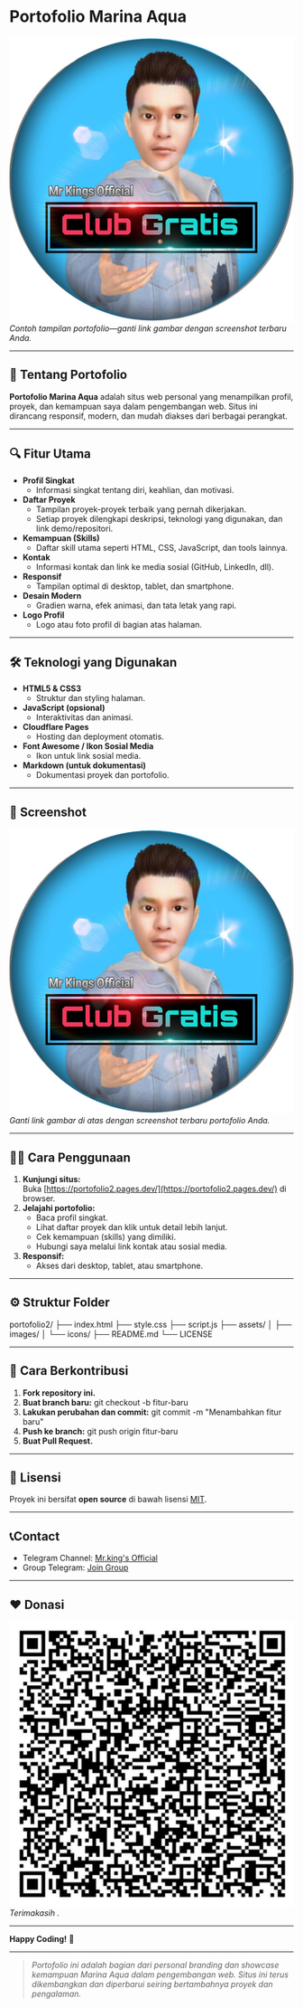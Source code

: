 # Portofolio Marina Aqua

![Screenshot Portofolio](https://raw.githubusercontent.com/MarinaAqua/portofolio2/main/logo.jpg)
*Contoh tampilan portofolio—ganti link gambar dengan screenshot terbaru Anda.*

---

## 🚀 Tentang Portofolio

**Portofolio Marina Aqua** adalah situs web personal yang menampilkan profil, proyek, dan kemampuan saya dalam pengembangan web. Situs ini dirancang responsif, modern, dan mudah diakses dari berbagai perangkat.

---

## 🔍 Fitur Utama

- **Profil Singkat**  
  - Informasi singkat tentang diri, keahlian, dan motivasi.
- **Daftar Proyek**  
  - Tampilan proyek-proyek terbaik yang pernah dikerjakan.
  - Setiap proyek dilengkapi deskripsi, teknologi yang digunakan, dan link demo/repositori.
- **Kemampuan (Skills)**  
  - Daftar skill utama seperti HTML, CSS, JavaScript, dan tools lainnya.
- **Kontak**  
  - Informasi kontak dan link ke media sosial (GitHub, LinkedIn, dll).
- **Responsif**  
  - Tampilan optimal di desktop, tablet, dan smartphone.
- **Desain Modern**  
  - Gradien warna, efek animasi, dan tata letak yang rapi.
- **Logo Profil**  
  - Logo atau foto profil di bagian atas halaman.

---

## 🛠️ Teknologi yang Digunakan

- **HTML5 & CSS3**  
  - Struktur dan styling halaman.
- **JavaScript (opsional)**  
  - Interaktivitas dan animasi.
- **Cloudflare Pages**  
  - Hosting dan deployment otomatis.
- **Font Awesome / Ikon Sosial Media**  
  - Ikon untuk link sosial media.
- **Markdown (untuk dokumentasi)**  
  - Dokumentasi proyek dan portofolio.

---

## 📸 Screenshot

![Screenshot Portofolio](https://raw.githubusercontent.com/MarinaAqua/portofolio2/main/logo.jpg)  
*Ganti link gambar di atas dengan screenshot terbaru portofolio Anda.*

---

## 🧑‍💻 Cara Penggunaan

1. **Kunjungi situs:**  
   Buka [https://portofolio2.pages.dev/](https://portofolio2.pages.dev/) di browser.
2. **Jelajahi portofolio:**  
   - Baca profil singkat.
   - Lihat daftar proyek dan klik untuk detail lebih lanjut.
   - Cek kemampuan (skills) yang dimiliki.
   - Hubungi saya melalui link kontak atau sosial media.
3. **Responsif:**  
   - Akses dari desktop, tablet, atau smartphone.

---

## ⚙️ Struktur Folder

portofolio2/
├── index.html
├── style.css
├── script.js
├── assets/
│ ├── images/
│ └── icons/
├── README.md
└── LICENSE

---

## 🚧 Cara Berkontribusi

1. **Fork repository ini.**
2. **Buat branch baru:**
git checkout -b fitur-baru
3. **Lakukan perubahan dan commit:**
git commit -m "Menambahkan fitur baru"
4. **Push ke branch:**
git push origin fitur-baru
5. **Buat Pull Request.**

---

## 📜 Lisensi

Proyek ini bersifat **open source** di bawah lisensi [MIT](LICENSE).

---

##  📞Contact

- Telegram Channel: [Mr.king's Official](https://t.me/club_gratis1)
- Group Telegram: [Join Group](https://t.me/club_gratis)

---

## ❤️ Donasi

![Donasi](https://raw.githubusercontent.com/MarinaAqua/MarinaAqua/main/qr-donate.jpg)  
*Terimakasih .*

---

**Happy Coding!** 🚀

---

> *Portofolio ini adalah bagian dari personal branding dan showcase kemampuan Marina Aqua dalam pengembangan web. Situs ini terus dikembangkan dan diperbarui seiring bertambahnya proyek dan pengalaman.*
> 

